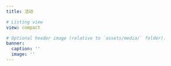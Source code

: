 ```yaml
---
title: 活动

# Listing view
view: compact

# Optional header image (relative to `assets/media/` folder).
banner:
  caption: ''
  image: ''
---
```

